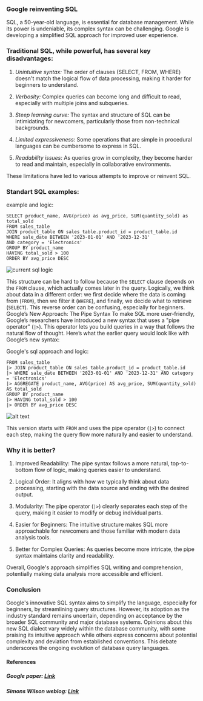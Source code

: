 ### Google reinventing SQL

SQL, a 50-year-old language, is essential for database management. While its power is undeniable, its complex syntax can be challenging. Google is developing a simplified SQL approach for improved user experience.

### Traditional SQL, while powerful, has several key disadvantages:

1. *Unintuitive syntax:* The order of clauses (SELECT, FROM, WHERE) doesn't match the logical flow of data processing, making it harder for beginners to understand.

2. *Verbosity:* Complex queries can become long and difficult to read, especially with multiple joins and subqueries.

3. *Steep learning curve:* The syntax and structure of SQL can be intimidating for newcomers, particularly those from non-technical backgrounds.

4. *Limited expressiveness:* Some operations that are simple in procedural languages can be cumbersome to express in SQL.

5. *Readability issues:* As queries grow in complexity, they become harder to read and maintain, especially in collaborative environments.

These limitations have led to various attempts to improve or reinvent SQL.

### Standart SQL examples:
example and logic:

```
SELECT product_name, AVG(price) as avg_price, SUM(quantity_sold) as total_sold
FROM sales_table
JOIN product_table ON sales_table.product_id = product_table.id
WHERE sale_date BETWEEN '2023-01-01' AND '2023-12-31'
AND category = 'Electronics'
GROUP BY product_name
HAVING total_sold > 100
ORDER BY avg_price DESC
```

![current sql logic](image.png)


This structure can be hard to follow because the `SELECT` clause depends on the `FROM` clause, which actually comes later in the query. Logically, we think about data in a different order: we first decide where the data is coming from (`FROM`), then we filter it (`WHERE`), and finally, we decide what to retrieve (`SELECT`). This reverse order can be confusing, especially for beginners.
Google’s New Approach: The Pipe Syntax
To make SQL more user-friendly, Google’s researchers have introduced a new syntax that uses a "pipe operator" (`|>`). This operator lets you build queries in a way that follows the natural flow of thought. Here’s what the earlier query would look like with Google’s new syntax:

Google's sql approach and logic:

```
FROM sales_table
|> JOIN product_table ON sales_table.product_id = product_table.id
|> WHERE sale_date BETWEEN '2023-01-01' AND '2023-12-31' AND category = 'Electronics'
|> AGGREGATE product_name, AVG(price) AS avg_price, SUM(quantity_sold) AS total_sold
GROUP BY product_name
|> HAVING total_sold > 100
|> ORDER BY avg_price DESC
```

![alt text](image-1.png)

This version starts with `FROM` and uses the pipe operator (`|>`) to connect each step, making the query flow more naturally and easier to understand.

### Why it is better?
1. Improved Readability: The pipe syntax follows a more natural, top-to-bottom flow of logic, making queries easier to understand.

2. Logical Order: It aligns with how we typically think about data processing, starting with the data source and ending with the desired output.

3. Modularity: The pipe operator (`|>`) clearly separates each step of the query, making it easier to modify or debug individual parts.

4. Easier for Beginners: The intuitive structure makes SQL more approachable for newcomers and those familiar with modern data analysis tools.

5. Better for Complex Queries: As queries become more intricate, the pipe syntax maintains clarity and readability.

Overall, Google's approach simplifies SQL writing and comprehension, potentially making data analysis more accessible and efficient.

### Conclusion
Google's innovative SQL syntax aims to simplify the language, especially for beginners, by streamlining query structures. However, its adoption as the industry standard remains uncertain, depending on acceptance by the broader SQL community and major database systems. Opinions about this new SQL dialect vary widely within the database community, with some praising its intuitive approach while others express concerns about potential complexity and deviation from established conventions. This debate underscores the ongoing evolution of database query languages.

#### References
##### Google paper: [Link](https://storage.googleapis.com/gweb-research2023-media/pubtools/1004848.pdf)
##### Simons Wilson weblog: [Link](https://simonwillison.net/2024/Aug/24/pipe-syntax-in-sql/)